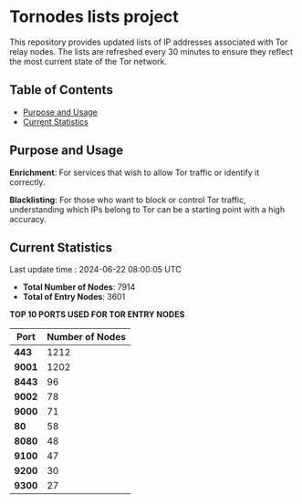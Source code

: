 # Tornodes lists project

This repository provides updated lists of IP addresses associated with Tor relay nodes. The lists are refreshed every 30 minutes to ensure they reflect the most current state of the Tor network.

## Table of Contents

- [Purpose and Usage](#purpose-and-usage)
- [Current Statistics](#current-statistics)


## Purpose and Usage

**Enrichment**: For services that wish to allow Tor traffic or identify it correctly.

**Blacklisting**: For those who want to block or control Tor traffic, understanding which IPs belong to Tor can be a starting point with a high accuracy.

## Current Statistics

Last update time : 2024-06-22 08:00:05 UTC

- **Total Number of Nodes**: 7914
- **Total of Entry Nodes**: 3601

**TOP 10 PORTS USED FOR TOR ENTRY NODES**

| **Port** | **Number of Nodes** |
|------|-----------------|
| **443**   | 1212  |
| **9001**   | 1202  |
| **8443**   | 96  |
| **9002**   | 78  |
| **9000**   | 71  |
| **80**   | 58  |
| **8080**   | 48  |
| **9100**   | 47  |
| **9200**   | 30  |
| **9300**   | 27  |

